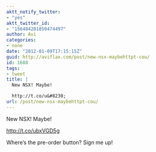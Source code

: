 ```yaml
---
aktt_notify_twitter:
- "yes"
aktt_twitter_id:
- "156484201850474497"
author: Avi
categories:
- none
date: "2012-01-09T17:15:15Z"
guid: http://aviflax.com/post/new-nsx-maybehttpt-cou/
id: 1688
tags:
- tweet
title: |
  New NSX! Maybe!

  http://t.co/u&#8230;
url: /post/new-nsx-maybehttpt-cou/
---
```

New NSX! Maybe!

<a href="http://t.co/ubxVGD5g" rel="nofollow">http://t.co/ubxVGD5g</a>

Where’s the pre-order button? Sign me up!